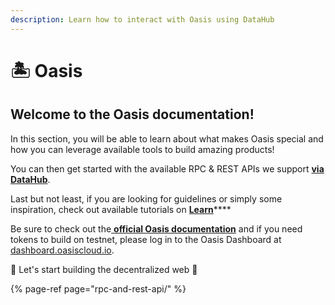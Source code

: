 ```yaml
---
description: Learn how to interact with Oasis using DataHub
---
```


# 🏝 Oasis

## Welcome to the Oasis documentation!

In this section, you will be able to learn about what makes Oasis special and how you can leverage available tools to build amazing products!

You can then get started with the available RPC & REST APIs we support [**via DataHub**](https://datahub.figment.io/sign_up?service=oasis).

Last but not least, if you are looking for guidelines or simply some inspiration, check out available tutorials on [**Learn**](https://learn.figment.io/protocols/oasis)\*\*\*\*

Be sure to check out the[ **official Oasis documentation**](https://docs.oasis.dev/general/) and if you need tokens to build on testnet, please log in to the Oasis Dashboard at [dashboard.oasiscloud.io](https://dashboard.oasiscloud.io/).

🚀 Let's start building the decentralized web 🚀

{% page-ref page="rpc-and-rest-api/" %}

